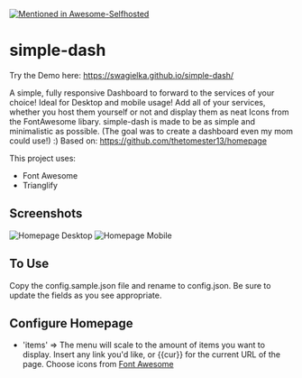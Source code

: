 [![Mentioned in Awesome-Selfhosted](https://awesome.re/mentioned-badge.svg)](https://github.com/Kickball/awesome-selfhosted#personal-dashboards)
# simple-dash

Try the Demo here: https://swagielka.github.io/simple-dash/

A simple, fully responsive Dashboard to forward to the services of your choice! Ideal for Desktop and mobile usage!
Add all of your services, whether you host them yourself or not and display them as neat Icons from the FontAwesome libary.
simple-dash is made to be as simple and minimalistic as possible. (The goal was to create a dashboard even my mom could use!) :)
Based on: https://github.com/thetomester13/homepage

This project uses:
- Font Awesome
- Trianglify

## Screenshots
![Homepage Desktop](example_img/homepage-desktop.jpg?raw=true)
![Homepage Mobile](example_img/homepage-mobile.jpg?raw=true)

## To Use
Copy the config.sample.json file and rename to config.json. Be sure to update the fields as you see appropriate.

## Configure Homepage
- 'items' => The menu will scale to the amount of items you want to display. Insert any link you'd like, or {{cur}} for the current URL of the page. Choose icons from [Font Awesome](http://fontawesome.io/icons/)
